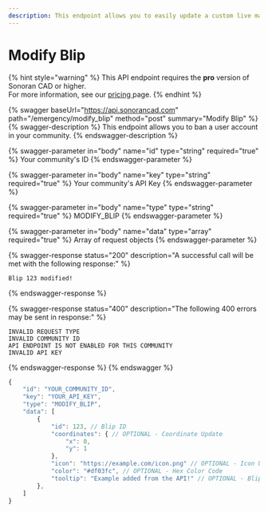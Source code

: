 ```yaml
---
description: This endpoint allows you to easily update a custom live map blip.
---
```


# Modify Blip

{% hint style="warning" %}
This API endpoint requires the **pro** version of Sonoran CAD or higher.\
For more information, see our [pricing ](../../../../../pricing/faq/)page.
{% endhint %}

{% swagger baseUrl="https://api.sonorancad.com" path="/emergency/modify_blip" method="post" summary="Modify Blip" %}
{% swagger-description %}
This endpoint allows you to ban a user account in your community.
{% endswagger-description %}

{% swagger-parameter in="body" name="id" type="string" required="true" %}
Your community's ID
{% endswagger-parameter %}

{% swagger-parameter in="body" name="key" type="string" required="true" %}
Your community's API Key
{% endswagger-parameter %}

{% swagger-parameter in="body" name="type" type="string" required="true" %}
MODIFY_BLIP
{% endswagger-parameter %}

{% swagger-parameter in="body" name="data" type="array" required="true" %}
Array of request objects
{% endswagger-parameter %}

{% swagger-response status="200" description="A successful call will be met with the following response:" %}
```
Blip 123 modified!
```
{% endswagger-response %}

{% swagger-response status="400" description="The following 400 errors may be sent in response:" %}
```http
INVALID REQUEST TYPE
INVALID COMMUNITY ID
API ENDPOINT IS NOT ENABLED FOR THIS COMMUNITY
INVALID API KEY
```
{% endswagger-response %}
{% endswagger %}

```javascript
{
    "id": "YOUR_COMMUNITY_ID",
    "key": "YOUR_API_KEY",
    "type": "MODIFY_BLIP",
    "data": [
        {
            "id": 123, // Blip ID
            "coordinates": { // OPTIONAL - Coordinate Update
                "x": 0,
                "y": 1
            },
            "icon": "https://example.com/icon.png" // OPTIONAL - Icon Update
            "color": "#df03fc", // OPTIONAL - Hex Color Code
            "tooltip": "Example added from the API!" // OPTIONAL - Blip Tooltip
        },
    ]
}
```
